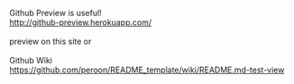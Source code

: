 Github Preview is useful!<br>
http://github-preview.herokuapp.com/<br>
<br>
preview on this site or<br>
<br>
Github Wiki<br>
https://github.com/peroon/README_template/wiki/README.md-test-view

